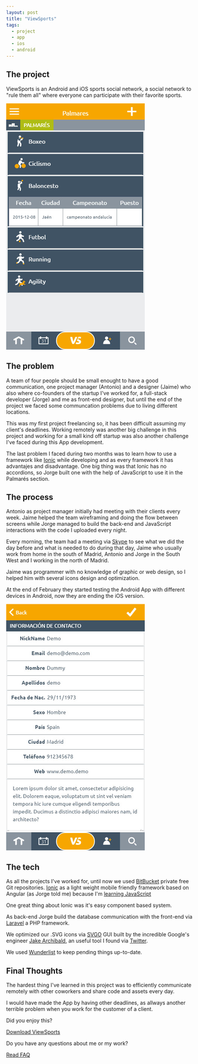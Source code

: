 ```yaml
---
layout: post
title: "ViewSports"
tags:
  - project
  - app
  - ios
  - android
---
```


## The project

ViewSports is an Android and iOS sports social network, a social network to "rule them all" where everyone can participate with their favorite sports.

<img class="pull-image--right" src="/images/project-viewsports-1.jpg" alt="Asesores LowCost's Blog">

## The problem

A team of four people should be small enought to have a good communication, one project manager (Antonio) and a designer (Jaime) who also where co-founders of the startup I've worked for, a full-stack developer (Jorge) and me as front-end designer, but until the end of the project we faced some communcation problems due to living different locations.

This was my first project freelancing so, it has been difficult assuming my client's deadlines. Working remotely was another big challenge in this project and working for a small kind off startup was also another challenge I've faced during this App development.

The last problem I faced during two months was to learn how to use a framework like [Ionic](http://ionicframework.com) while developing and as every framework it has advantajes and disadvantage. One big thing was that Ionic has no accordions, so Jorge built one with the help of JavaScript to use it in the Palmarés section.

## The process

Antonio as project manager initially had meeting with their clients every week. Jaime helped the team wireframing and doing the flow between screens while Jorge managed to build the back-end and JavaScript interactions with the code I uploaded every night.

Every morning, the team had a meeting via [Skype](https://www.skype.com/es) to see what we did the day before and what is needed to do during that day, Jaime who usually work from home in the south of Madrid, Antonio and Jorge in the South West and I working in the north of Madrid.

Jaime was programmer with no knowledge of graphic or web design, so I helped him with several icons design and optimization.

At the end of February they started testing the Android App with different devices in Android, now they are ending the iOS version.

<img class="center" src="/images/project-viewsports-2.jpg" alt="ViewSports LowCost's Blog">

## The tech

As all the projects I've worked for, until now we used [BitBucket](https://bitbucket.org/) private free Git repositories. [Ionic](http://ionicframework.com) as a light weight mobile friendly framework based on Angular (as Jorge told me) because I'm [learning JavaScript](/2016/02/18/my-next-step-learning-and-new-years-resolutions)

One great thing about Ionic was it's easy component based system.

As back-end Jorge build the database communication with the front-end via [Laravel](https://laravel.com/) a PHP framework.

We optimized our .SVG icons via [SVGO](https://jakearchibald.github.io/svgomg/) GUI built by the incredible Google's engineer [Jake Archibald](https://jakearchibald.com/), an useful tool I found via [Twitter](https://twitter.com/IgnaciodeNuevo).

We used [Wunderlist](https://www.wunderlist.com/es/) to keep pending things up-to-date.

## Final Thoughts

The hardest thing I've learned in this project was to efficiently communicate remotely with other coworkers and share code and assets every day.

I would have made the App by having other deadlines, as allways another terrible problem when you work for the customer of a client.

Did you enjoy this?

<p class="btn--hire">
  <a href="https://play.google.com/store/apps/details?id=com.viewsports.io" target="_blank">Download ViewSports</a>
</p>

Do you have any questions about me or my work?

<p class="btn--hire">
  <a href="/faq">Read FAQ</a>
</p>